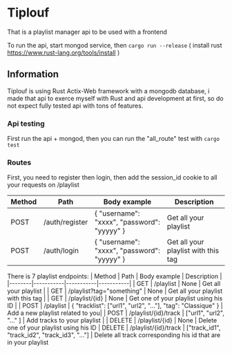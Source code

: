 # Tiplouf

That is a playlist manager api to be used with a frontend

To run the api, start mongod service, then ```cargo run --release``` ( install rust <https://www.rust-lang.org/tools/install> )



## Information

Tiplouf is using Rust Actix-Web framework with a mongodb database, i made that api to exerce myself with Rust and api development at first, so do not expect fully tested api with tons of features.

### Api testing

First run the api + mongod, then you can run the "all_route" test with ```cargo test```


### Routes

First, you need to register then login, then add the session_id cookie to all your requests on /playlist

| Method | Path      | Body example | Description |
|--------|-----------|-----------|-----------|
| POST   | /auth/register | { "username": "xxxx", "password": "yyyyy" } | Get all your playlist |
| POST   | /auth/login   | { "username": "xxxx", "password": "yyyyy" } | Get all your playlist with this tag |



There is 7 playlist endpoints:
| Method | Path      | Body example | Description |
|--------|-----------|-----------|-----------|
| GET    | /playlist | None      | Get all your playlist |
| GET    | /playlist?tag="something"   |   None        | Get all your playlist with this tag |
| GET    | /playlist/{id}          |  None | Get one of your playlist using his ID        |
| POST    | /playlist          | { "tracklist": ["url1", "url2", "..."], "tag": "Classique" }      |  Add a new playlist related to you|
| POST   | /playlist/{id}/track       | ["url1", "url2", "..." ]         | Add tracks to your playlist |
| DELETE   | /playlist/{id}          | None          | Delete one of your playlist using his ID
| DELETE   | /playlist/{id}/track         | ["track_id1", "track_id2", "track_id3", "..."]        | Delete all track corresponding his id that are in your playlist
